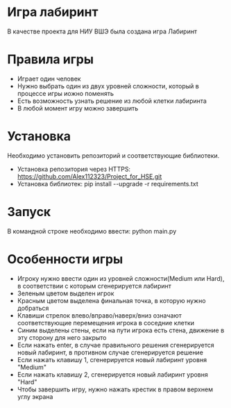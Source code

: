 # **Игра лабиринт**
В качестве проекта для НИУ ВШЭ была создана игра Лабиринт
# **Правила игры**
* Играет один человек
* Нужно выбрать один из двух уровней сложности, который в процессе игры иожно поменять
* Есть возможность узнать решение из любой клетки лабиринта
* В любой момент игру можно завершить
# **Установка**
Необходимо установить репозиторий и соответствующие библиотеки.
* Установка репозитория через HTTPS: https://github.com/Alex112323/Project_for_HSE.git
* Установка библиотек: pip install --upgrade -r requirements.txt
# **Запуск**
В командной строке необходимо ввести: python main.py
# **Особенности игры**
* Игроку нужно ввести один из уровней сложности(Medium или Hard), в соответствии с которым сгенерируется лабиринт
* Зеленым цветом выделен игрок
* Красным цветом выделена финальная точка, в которую нужно добраться
* Клавиши стрелок влево/вправо/наверх/вниз означают соответствующие перемещения игрока в соседние клетки
* Синим выделены стены, если на пути игрока есть стена, движение в эту сторону для него закрыто
* Если нажать enter, в случае правильного решения сгенерируется новый лабиринт, в противном случае сгенерируется решение
* Если нажать клавишу 1, сгенерируется новый лабиринт уровня "Medium"
* Если нажать клавишу 2, сгенерируется новый лабиринт уровня "Hard"
* Чтобы завершить игру, нужно нажать крестик в правом верхнем углу экрана
